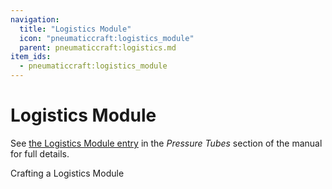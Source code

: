 ```yaml
---
navigation:
  title: "Logistics Module"
  icon: "pneumaticcraft:logistics_module"
  parent: pneumaticcraft:logistics.md
item_ids:
  - pneumaticcraft:logistics_module
---
```


# Logistics Module

See [the Logistics Module entry](../tubes/logistics_module.md) in the *Pressure Tubes* section of the manual for full details.

Crafting a Logistics Module

<Recipe id="pneumaticcraft:logistics_module" />


